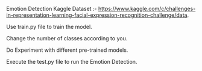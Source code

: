 Emotion Detection
Kaggle Dataset :- https://www.kaggle.com/c/challenges-in-representation-learning-facial-expression-recognition-challenge/data.

Use train.py file to train the model.

Change the number of classes according to you.

Do Experiment with different pre-trained models.

Execute the test.py file to run the Emotion Detection.
